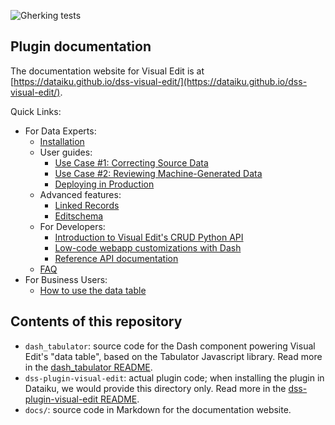 ![Gherking tests](https://github.com/dataiku/dss-visual-edit/actions/workflows/gherkin-tests.yml/badge.svg)

## Plugin documentation

The documentation website for Visual Edit is at [https://dataiku.github.io/dss-visual-edit/](https://dataiku.github.io/dss-visual-edit/).

Quick Links:

* For Data Experts:
  * [Installation](https://dataiku.github.io/dss-visual-edit/install-plugin)
  * User guides:
    * [Use Case #1: Correcting Source Data](https://dataiku.github.io/dss-visual-edit/get-started)
    * [Use Case #2: Reviewing Machine-Generated Data](https://dataiku.github.io/dss-visual-edit/reviewing)
    * [Deploying in Production](https://dataiku.github.io/dss-visual-edit/deploy)
  * Advanced features:
    * [Linked Records](https://dataiku.github.io/dss-visual-edit/linked-records)
    * [Editschema](https://dataiku.github.io/dss-visual-edit/editschema)
  * For Developers:
    * [Introduction to Visual Edit's CRUD Python API](docs/CRUD_example_usage.ipynb)
    * [Low-code webapp customizations with Dash](https://dataiku.github.io/dss-visual-edit/dash-examples)
    * [Reference API documentation](https://dataiku.github.io/dss-visual-edit/backend/#DataEditor)
  * [FAQ](faq)
* For Business Users:
  * [How to use the data table](https://dataiku.github.io/dss-visual-edit/data-table-features)

## Contents of this repository

* `dash_tabulator`: source code for the Dash component powering Visual Edit's "data table", based on the Tabulator Javascript library. Read more in the [dash_tabulator README](dash_tabulator/README.md).
* `dss-plugin-visual-edit`: actual plugin code; when installing the plugin in Dataiku, we would provide this directory only. Read more in the [dss-plugin-visual-edit README](dss-plugin-visual-edit/README.md).
* `docs/`: source code in Markdown for the documentation website.
